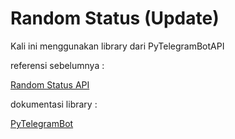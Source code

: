 # Random Status (Update)

Kali ini menggunakan library dari PyTelegramBotAPI 

referensi sebelumnya :

[Random Status API](https://github.com/IlhamApriansyah/Random-Status-API)

dokumentasi library : 

[PyTelegramBot](https://github.com/eternnoir/pyTelegramBotAPI)
